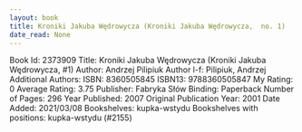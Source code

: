 ```yaml
---
layout: book
title: Kroniki Jakuba Wędrowycza (Kroniki Jakuba Wędrowycza,  no. 1)
date_read: None
---
```


Book Id: 2373909
Title: Kroniki Jakuba Wędrowycza (Kroniki Jakuba Wędrowycza, #1)
Author: Andrzej Pilipiuk
Author l-f: Pilipiuk, Andrzej
Additional Authors: 
ISBN: 8360505845
ISBN13: 9788360505847
My Rating: 0
Average Rating: 3.75
Publisher: Fabryka Słów
Binding: Paperback
Number of Pages: 296
Year Published: 2007
Original Publication Year: 2001
Date Added: 2021/03/08
Bookshelves: kupka-wstydu
Bookshelves with positions: kupka-wstydu (#2155)

